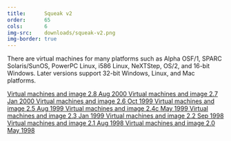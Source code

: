 ```yaml
---
title:      Squeak v2
order:      65
cols:       6
img-src:    downloads/squeak-v2.png
img-border: true
---
```

There are virtual machines for many platforms such as Alpha OSF/1, SPARC Solaris/SunOS, PowerPC Linux, i586 Linux, NeXTStep, OS/2, and 16-bit Windows. Later versions support 32-bit Windows, Linux, and Mac platforms.

<div class="list-group list-group-sm">
  <a href="http://ftp.squeak.org/2.8/" target="_blank" class="list-group-item">
    <i class="fa fa-external-link"></i>
    Virtual machines and image
    <span class="label label-default">2.8</span>
    <span class="label label-primary">Aug 2000</span>
  </a>
  <a href="http://ftp.squeak.org/2.7/" target="_blank" class="list-group-item">
    <i class="fa fa-external-link"></i>
    Virtual machines and image
    <span class="label label-default">2.7</span>
    <span class="label label-primary">Jan 2000</span>
  </a>
  <a href="http://ftp.squeak.org/2.6/" target="_blank" class="list-group-item">
    <i class="fa fa-external-link"></i>
    Virtual machines and image
    <span class="label label-default">2.6</span>
    <span class="label label-primary">Oct 1999</span>
  </a>
  <a href="http://ftp.squeak.org/2.5" target="_blank" class="list-group-item">
    <i class="fa fa-external-link"></i>
    Virtual machines and image
    <span class="label label-default">2.5</span>
    <span class="label label-primary">Aug 1999</span>
  </a>
  <a href="http://ftp.squeak.org/2.4/" target="_blank" class="list-group-item">
    <i class="fa fa-external-link"></i>
    Virtual machines and image
    <span class="label label-default">2.4c</span>
    <span class="label label-primary">May 1999</span>
  </a>
  <a href="http://ftp.squeak.org/2.3/" target="_blank" class="list-group-item">
    <i class="fa fa-external-link"></i>
    Virtual machines and image
    <span class="label label-default">2.3</span>
    <span class="label label-primary">Jan 1999</span>
  </a>
  <a href="http://ftp.squeak.org/2.2/" target="_blank" class="list-group-item">
    <i class="fa fa-external-link"></i>
    Virtual machines and image
    <span class="label label-default">2.2</span>
    <span class="label label-primary">Sep 1998</span>
  </a>
  <a href="http://ftp.squeak.org/2.1/" target="_blank" class="list-group-item">
    <i class="fa fa-external-link"></i>
    Virtual machines and image
    <span class="label label-default">2.1</span>
    <span class="label label-primary">Aug 1998</span>
  </a>
  <a href="http://ftp.squeak.org/2.0/" target="_blank" class="list-group-item">
    <i class="fa fa-external-link"></i>
    Virtual machines and image
    <span class="label label-default">2.0</span>
    <span class="label label-primary">May 1998</span>
  </a>
</div>